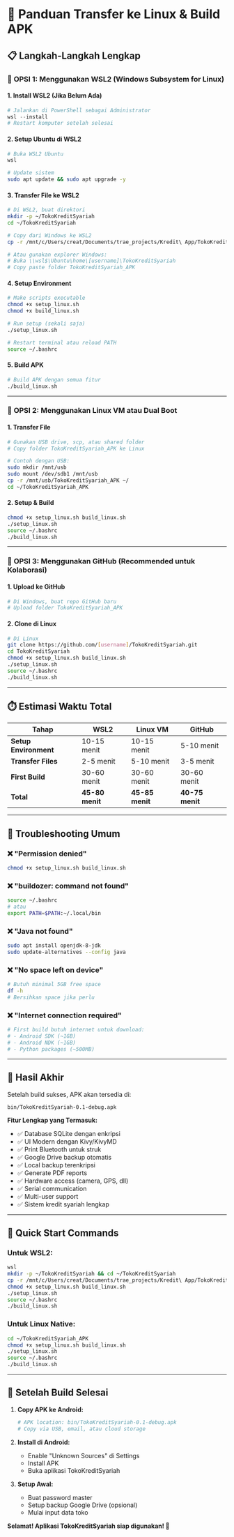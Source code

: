 # 🚀 Panduan Transfer ke Linux & Build APK

## 📋 Langkah-Langkah Lengkap

### 🎯 **OPSI 1: Menggunakan WSL2 (Windows Subsystem for Linux)**

#### 1. Install WSL2 (Jika Belum Ada)
```powershell
# Jalankan di PowerShell sebagai Administrator
wsl --install
# Restart komputer setelah selesai
```

#### 2. Setup Ubuntu di WSL2
```bash
# Buka WSL2 Ubuntu
wsl

# Update sistem
sudo apt update && sudo apt upgrade -y
```

#### 3. Transfer File ke WSL2
```bash
# Di WSL2, buat direktori
mkdir -p ~/TokoKreditSyariah
cd ~/TokoKreditSyariah

# Copy dari Windows ke WSL2
cp -r /mnt/c/Users/creat/Documents/trae_projects/Kredit\ App/TokoKreditSyariah_APK/* .

# Atau gunakan explorer Windows:
# Buka \\wsl$\Ubuntu\home\[username]\TokoKreditSyariah
# Copy paste folder TokoKreditSyariah_APK
```

#### 4. Setup Environment
```bash
# Make scripts executable
chmod +x setup_linux.sh
chmod +x build_linux.sh

# Run setup (sekali saja)
./setup_linux.sh

# Restart terminal atau reload PATH
source ~/.bashrc
```

#### 5. Build APK
```bash
# Build APK dengan semua fitur
./build_linux.sh
```

---

### 🎯 **OPSI 2: Menggunakan Linux VM atau Dual Boot**

#### 1. Transfer File
```bash
# Gunakan USB drive, scp, atau shared folder
# Copy folder TokoKreditSyariah_APK ke Linux

# Contoh dengan USB:
sudo mkdir /mnt/usb
sudo mount /dev/sdb1 /mnt/usb
cp -r /mnt/usb/TokoKreditSyariah_APK ~/
cd ~/TokoKreditSyariah_APK
```

#### 2. Setup & Build
```bash
chmod +x setup_linux.sh build_linux.sh
./setup_linux.sh
source ~/.bashrc
./build_linux.sh
```

---

### 🎯 **OPSI 3: Menggunakan GitHub (Recommended untuk Kolaborasi)**

#### 1. Upload ke GitHub
```bash
# Di Windows, buat repo GitHub baru
# Upload folder TokoKreditSyariah_APK
```

#### 2. Clone di Linux
```bash
# Di Linux
git clone https://github.com/[username]/TokoKreditSyariah.git
cd TokoKreditSyariah
chmod +x setup_linux.sh build_linux.sh
./setup_linux.sh
source ~/.bashrc
./build_linux.sh
```

---

## ⏱️ **Estimasi Waktu Total**

| Tahap | WSL2 | Linux VM | GitHub |
|-------|------|----------|--------|
| **Setup Environment** | 10-15 menit | 10-15 menit | 5-10 menit |
| **Transfer Files** | 2-5 menit | 5-10 menit | 3-5 menit |
| **First Build** | 30-60 menit | 30-60 menit | 30-60 menit |
| **Total** | **45-80 menit** | **45-85 menit** | **40-75 menit** |

---

## 🔧 **Troubleshooting Umum**

### ❌ **"Permission denied"**
```bash
chmod +x setup_linux.sh build_linux.sh
```

### ❌ **"buildozer: command not found"**
```bash
source ~/.bashrc
# atau
export PATH=$PATH:~/.local/bin
```

### ❌ **"Java not found"**
```bash
sudo apt install openjdk-8-jdk
sudo update-alternatives --config java
```

### ❌ **"No space left on device"**
```bash
# Butuh minimal 5GB free space
df -h
# Bersihkan space jika perlu
```

### ❌ **"Internet connection required"**
```bash
# First build butuh internet untuk download:
# - Android SDK (~1GB)
# - Android NDK (~1GB)  
# - Python packages (~500MB)
```

---

## 📱 **Hasil Akhir**

Setelah build sukses, APK akan tersedia di:
```
bin/TokoKreditSyariah-0.1-debug.apk
```

**Fitur Lengkap yang Termasuk:**
- ✅ Database SQLite dengan enkripsi
- ✅ UI Modern dengan Kivy/KivyMD
- ✅ Print Bluetooth untuk struk
- ✅ Google Drive backup otomatis
- ✅ Local backup terenkripsi
- ✅ Generate PDF reports
- ✅ Hardware access (camera, GPS, dll)
- ✅ Serial communication
- ✅ Multi-user support
- ✅ Sistem kredit syariah lengkap

---

## 🚀 **Quick Start Commands**

### Untuk WSL2:
```bash
wsl
mkdir -p ~/TokoKreditSyariah && cd ~/TokoKreditSyariah
cp -r /mnt/c/Users/creat/Documents/trae_projects/Kredit\ App/TokoKreditSyariah_APK/* .
chmod +x setup_linux.sh build_linux.sh
./setup_linux.sh
source ~/.bashrc
./build_linux.sh
```

### Untuk Linux Native:
```bash
cd ~/TokoKreditSyariah_APK
chmod +x setup_linux.sh build_linux.sh
./setup_linux.sh
source ~/.bashrc
./build_linux.sh
```

---

## 🎉 **Setelah Build Selesai**

1. **Copy APK ke Android:**
   ```bash
   # APK location: bin/TokoKreditSyariah-0.1-debug.apk
   # Copy via USB, email, atau cloud storage
   ```

2. **Install di Android:**
   - Enable "Unknown Sources" di Settings
   - Install APK
   - Buka aplikasi TokoKreditSyariah

3. **Setup Awal:**
   - Buat password master
   - Setup backup Google Drive (opsional)
   - Mulai input data toko

**Selamat! Aplikasi TokoKreditSyariah siap digunakan! 🎊**